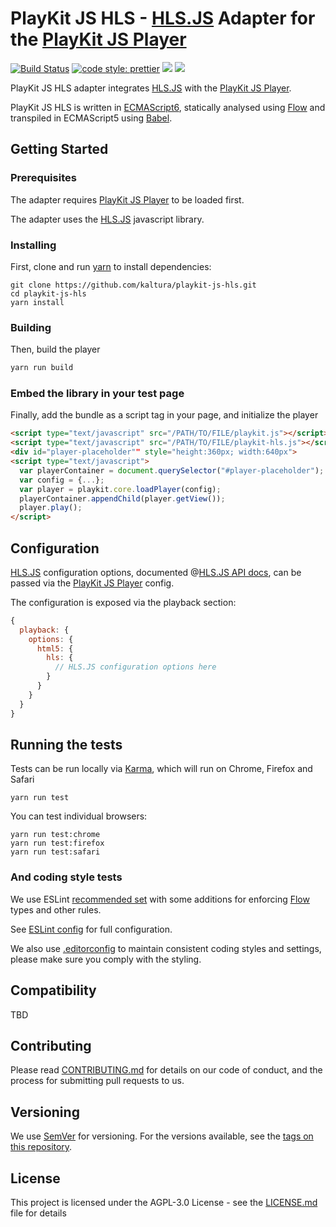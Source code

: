 # PlayKit JS HLS - [HLS.JS] Adapter for the [PlayKit JS Player]

[![Build Status](https://travis-ci.org/kaltura/playkit-js-hls.svg?branch=master)](https://travis-ci.org/kaltura/playkit-js-hls)
[![code style: prettier](https://img.shields.io/badge/code_style-prettier-ff69b4.svg?style=flat-square)](https://github.com/prettier/prettier)
[![](https://img.shields.io/npm/v/@playkit-js/playkit-js-hls/latest.svg)](https://www.npmjs.com/package/@playkit-js/playkit-js-hls)
[![](https://img.shields.io/npm/v/@playkit-js/playkit-js-hls/canary.svg)](https://www.npmjs.com/package/@playkit-js/playkit-js-hls/v/canary)

PlayKit JS HLS adapter integrates [HLS.JS] with the [PlayKit JS Player].

PlayKit JS HLS is written in [ECMAScript6], statically analysed using [Flow] and transpiled in ECMAScript5 using [Babel].

[hls.js]: https://github.com/video-dev/hls.js
[hls.js api docs]: https://github.com/video-dev/hls.js/blob/master/docs/API.md
[flow]: https://flow.org/
[ecmascript6]: https://github.com/ericdouglas/ES6-Learning#articles--tutorials
[babel]: https://babeljs.io

## Getting Started

### Prerequisites

The adapter requires [PlayKit JS Player] to be loaded first.

The adapter uses the [HLS.JS] javascript library.

[playkit js player]: https://github.com/kaltura/playkit-js

### Installing

First, clone and run [yarn] to install dependencies:

[yarn]: https://yarnpkg.com/lang/en/

```
git clone https://github.com/kaltura/playkit-js-hls.git
cd playkit-js-hls
yarn install
```

### Building

Then, build the player

```javascript
yarn run build
```

### Embed the library in your test page

Finally, add the bundle as a script tag in your page, and initialize the player

```html
<script type="text/javascript" src="/PATH/TO/FILE/playkit.js"></script>
<script type="text/javascript" src="/PATH/TO/FILE/playkit-hls.js"></script>
<div id="player-placeholder"" style="height:360px; width:640px">
<script type="text/javascript">
  var playerContainer = document.querySelector("#player-placeholder");
  var config = {...};
  var player = playkit.core.loadPlayer(config);
  playerContainer.appendChild(player.getView());
  player.play();
</script>
```

## Configuration

[HLS.JS] configuration options, documented @[HLS.JS API docs], can be passed via the [PlayKit JS Player] config.

The configuration is exposed via the playback section:

```javascript
{
  playback: {
    options: {
      html5: {
        hls: {
          // HLS.JS configuration options here
        }
      }
    }
  }
}
```

## Running the tests

Tests can be run locally via [Karma], which will run on Chrome, Firefox and Safari

[karma]: https://karma-runner.github.io/1.0/index.html

```
yarn run test
```

You can test individual browsers:

```
yarn run test:chrome
yarn run test:firefox
yarn run test:safari
```

### And coding style tests

We use ESLint [recommended set](http://eslint.org/docs/rules/) with some additions for enforcing [Flow] types and other rules.

See [ESLint config](.eslintrc.json) for full configuration.

We also use [.editorconfig](.editorconfig) to maintain consistent coding styles and settings, please make sure you comply with the styling.

## Compatibility

TBD

## Contributing

Please read [CONTRIBUTING.md](https://gist.github.com/PurpleBooth/b24679402957c63ec426) for details on our code of conduct, and the process for submitting pull requests to us.

## Versioning

We use [SemVer](http://semver.org/) for versioning. For the versions available, see the [tags on this repository](https://github.com/kaltura/playkit-js-hls/tags).

## License

This project is licensed under the AGPL-3.0 License - see the [LICENSE.md](LICENSE.md) file for details
